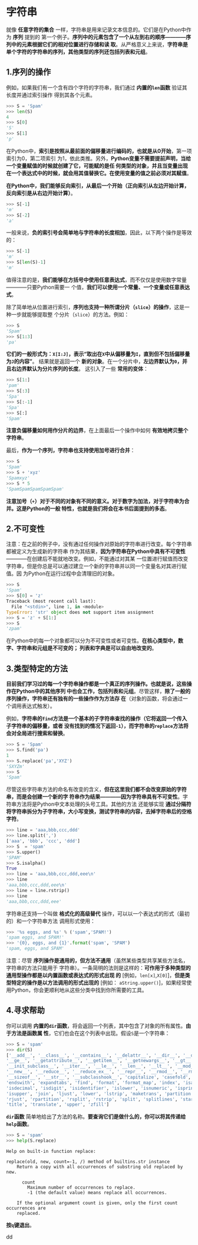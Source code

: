字符串
================================================================================
就像 **任意字符的集合** 一样，字符串是用来记录文本信息的。它们是在Python中作为 **序列** 提到的
第一个例子。**序列中的元素包含了一个从左到右的顺序————序列中的元素根据它们的相对位置进行存储和读
取**。从严格意义上来说，**字符串是单个字符的字符串的序列，其他类型的序列还包括列表和元组**。

## 1.序列的操作
例如，如果我们有一个含有四个字符的字符串，我们通过 **内置的`len`函数** 验证其长度并通过索引操作
得到其各个元素。
```python
>>> S = 'Spam'
>>> len(S)
4
>>> S[0]
'S'
>>> S[1]
'p'
```
在Python中，**索引是按照从最前面的偏移量进行编码的，也就是从0开始**，第一项索引为0，第二项索引
为1，依此类推。另外，**Python变量不需要提前声明，当给一个变量赋值的时候就创建了它，可能赋的是任
何类型的对象，并且当变量出现在一个表达式中的时候，就会用其值替换它。在使用变量的值之前必须对其赋值**。

**在Python中，我们能够反向索引，从最后一个开始（正向索引从左边开始计算，反向索引是从右边开始计算）**。
```python
>>> S[-1]
'm'
>>> S[-2]
'a'
```
一般来说，**负的索引号会简单地与字符串的长度相加**，因此，以下两个操作是等效的：
```python
>>> S[-1]
'm'
>>> S[len(S)-1]
'm'
```
值得注意的是，**我们能够在方括号中使用任意表达式**，而不仅仅是使用数字常量————只要Python需要一
个值，**我们可以使用一个常量、一个变量或任意表达式**。

除了简单地从位置进行索引，**序列也支持一种所谓分片（`slice`）的操作**，这是一种一步就能够提取整
个分片（`slice`）的方法。例如：
```python
>>> S
'Spam'
>>> S[1:3]
'pa'
```
**它们的一般形式为：`X[I:J]`，表示“取出在`X`中从偏移量为`I`，直到但不包括偏移量为`J`的内容”**。
结果就是返回一个 **新的对象**。在一个分片中，**左边界默认为`0`，并且右边界默认为分片序列的长度**。
这引入了一些 **常用的变体**：
```python
>>> S[1:]
'pam'
>>> S[:3]
'Spa'
>>> S[:-1]
'Spa'
>>> S[:]
'Spam'
```
**注意负偏移量如何用作分片的边界**，在上面最后一个操作中如何 **有效地拷贝整个字符串**。

最后，**作为一个序列，字符串也支持使用加号进行合并**：
```python
>>> S
'Spam'
>>> S + 'xyz'
'Spamxyz'
>>> S * 5
'SpamSpamSpamSpamSpam'
```
**注意加号（`+`）对于不同的对象有不同的意义。对于数字为加法，对于字符串为合并。这是Python的一般
特性，也就是我们将会在本书后面提到的多态**。

## 2.不可变性
注意：在之前的例子中，没有通过任何操作对原始的字符串进行改变。每个字符串都被定义为生成新的字符串
作为其结果，**因为字符串在Python中具有不可变性**————在创建后不能就地改变。例如，不能通过对其某
一位置进行赋值而改变字符串，但是你总是可以通过建立一个新的字符串并以同一个变量名对其进行赋值。因
为Python在运行过程中会清理旧的对象。
```python
>>> S
'Spam'
>>> S[0] = 'z'
Traceback (most recent call last):
  File "<stdin>", line 1, in <module>
TypeError: 'str' object does not support item assignment
>>> S = 'z' + S[1:]
>>> S
'zpam'
```
在Python中的每一个对象都可以分为不可变性或者可变性。**在核心类型中，数字、字符串和元组是不可变的；
列表和字典是可以自由地改变的**。

## 3.类型特定的方法
**目前我们学习过的每一个字符串操作都是一个真正的序列操作。也就是说，这些操作在Python中的其他序列
中也会工作，包括列表和元组**。尽管这样，**除了一般的序列操作，字符串还有独有的一些操作作为方法存
在**（对象的函数，将会通过一个调用表达式触发）。

例如，**字符串的`find`方法是一个基本的子字符串查找的操作（它将返回一个传入子字符串的偏移量，或者
没有找到的情况下返回`-1`），而字符串的`replace`方法将会对全局进行搜索和替换**。
```python
>>> S = 'Spam'
>>> S.find('pa')
1
>>> S.replace('pa','XYZ')
'SXYZm'
>>> S
'Spam'
```
尽管这些字符串方法的命名有改变的含义，**但在这里我们都不会改变原始的字符串，而是会创建一个新的字
符串作为结果————因为字符串具有不可变性**。字符串方法将是Python中文本处理的头号工具。其他的方法
还能够实现 **通过分隔符将字符串拆分为子字符串，大小写变换，测试字符串的内容，去掉字符串后的空格
字符**。
```python
>>> line = 'aaa,bbb,ccc,ddd'
>>> line.split(',')
['aaa', 'bbb', 'ccc', 'ddd']
>>> S  = 'spam'
>>> S.upper()
'SPAM'
>>> S.isalpha()
True
>>> line = 'aaa,bbb,ccc,ddd,eee\n'
>>> line
'aaa,bbb,ccc,ddd,eee\n'
>>> line = line.rstrip()
>>> line
'aaa,bbb,ccc,ddd,eee'
```
字符串还支持一个叫做 **格式化的高级替代** 操作，可以以一个表达式的形式（最初的）和一个字符串方法
调用形式使用：
```python
>>> '%s eggs, and %s' % ('spam','SPAM!')
'spam eggs, and SPAM!'
>>> '{0}, eggs, and {1}'.format('spam', 'SPAM')
'spam, eggs, and SPAM'
```
注意：尽管 **序列操作是通用的，但方法不通用**（虽然某些类型共享某些方法名，字符串的方法只能用于
字符串）。一条简明的法则是这样的：**可作用于多种类型的通用型操作都是以内置函数或表达式的形式出现
的** [例如，`len[x]`,`X[0]`]，**但是类型特定的操作是以方法调用的形式出现的** [例如：
`aString.upper()`]，如果经常使用Python，你会更顺利地从这些分类中找到你所需要的工具。

## 4.寻求帮助
你可以调用 **内置的`dir`函数**，将会返回一个列表，其中包含了对象的所有属性。**由于方法是函数属
性**，它们也会在这个列表中出现。假设`S`是一个字符串：
```python
>>> S = 'spam'
>>> dir(S)
['__add__', '__class__', '__contains__', '__delattr__', '__dir__', '__doc__', '__eq__', '__format__',
'__ge__', '__getattribute__', '__getitem__', '__getnewargs__', '__gt__', '__hash__', '__init__',
'__init_subclass__', '__iter__', '__le__', '__len__', '__lt__', '__mod__', '__mul__', '__ne__',
'__new__', '__reduce__', '__reduce_ex__', '__repr__', '__rmod__', '__rmul__', '__setattr__',
'__sizeof__', '__str__', '__subclasshook__', 'capitalize', 'casefold', 'center', 'count', 'encode',
'endswith', 'expandtabs', 'find', 'format', 'format_map', 'index', 'isalnum', 'isalpha', 'isascii',
'isdecimal', 'isdigit', 'isidentifier', 'islower', 'isnumeric', 'isprintable', 'isspace', 'istitle',
'isupper', 'join', 'ljust', 'lower', 'lstrip', 'maketrans', 'partition', 'replace', 'rfind', 'rindex',
'rjust', 'rpartition', 'rsplit', 'rstrip', 'split', 'splitlines', 'startswith', 'strip', 'swapcase',
'title', 'translate', 'upper', 'zfill']
```
**`dir`函数** 简单地给出了方法的名称。**要查询它们是做什么的，你可以将其传递给`help`函数**。
```python
>>> S = 'spam'
>>> help(S.replace)
```
```
Help on built-in function replace:

replace(old, new, count=-1, /) method of builtins.str instance
    Return a copy with all occurrences of substring old replaced by new.

      count
        Maximum number of occurrences to replace.
        -1 (the default value) means replace all occurrences.

    If the optional argument count is given, only the first count occurrences are
    replaced.
```
**按`q`键退出**。









































dd

